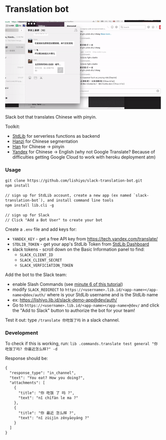 # Translation bot

![demo gif](/demo_wechat.gif?raw=true "Wechat demo")

Slack bot that translates Chinese with pinyin.

Toolkit:
* [StdLib](https://stdlib.com/) for serverless functions as backend
* [Hanzi](https://github.com/nieldlr/Hanzi) for Chinese segmentation
* [Han](https://github.com/sofish/han) for Chinese -> pinyin
* [Yandex](https://www.yandex.com/) for Chinese -> English (why not Google Translate? Because of difficulties getting Google Cloud to work with heroku deployment atm)

### Usage

```
git clone https://github.com/lishiyo/slack-translation-bot.git
npm install

// sign up for StdLib account, create a new app (ex named `slack-translation-bot`), and install command line tools
npm install lib.cli -g

// sign up for Slack
// Click "Add a Bot User" to create your bot
```

Create a `.env` file and add keys for: 
- `YANDEX_KEY` - get a free API key from https://tech.yandex.com/translate/
- `STDLIB_TOKEN` - get your app's StdLib Token from [StdLib Dashboard](https://dashboard.stdlib.com/dashboard/)
- slack tokens - scroll down on the Basic Information panel to find:
  - `SLACK_CLIENT_ID`
  - `SLACK_CLIENT_SECRET`
  - `SLACK_VERFICIATION_TOKEN`

Add the bot to the Slack team:
- enable Slash Commands (see [minute 6 of this tutorial](https://medium.com/slack-developer-blog/build-a-serverless-slack-bot-in-9-minutes-with-node-js-and-stdlib-b993cfa15358))
- modify `SLACK_REDIRECT` to `https://<username>.lib.id/<app-name></app-name>@dev/auth/` where <username> is your StdLib username and <app-name> is the StdLib name
 - ex: https://lishiyo.lib.id/slack-demo-app@dev/auth/
- Go to  `https://<username>.lib.id/<app-name></app-name>@dev/` and click the "Add to Slack" button to authorize the bot for your team!

Test it out: type `/translate 你吃饭了吗` in a slack channel. 

### Development

To check if this is working, run:
`lib .commands.translate test general "你吃饭了吗? 你最近怎么样?" -d`

Response should be:
```
{
  "response_type": "in_channel",
  "text": "You eat? How you doing?",
  "attachments": [
    {
      "title": "你 吃饭 了 吗 ?",
      "text": "nǐ chīfàn le ma ?"
    },
    {
      "title": "你 最近 怎么样 ?",
      "text": "nǐ zùijìn zěnyāoyáng ?"
    }
  ]
}
```
